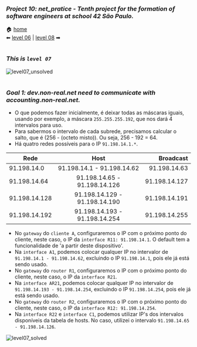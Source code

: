 ### _Project 10: net_pratice - Tenth project for the formation of software engineers at school 42 São Paulo._

🏠 [home](https://github.com/Vinicius-Santoro/42-formation-lvl2-10.net_pratice)<br>
⬅ [level 06](https://github.com/Vinicius-Santoro/42-formation-lvl2-10.net_pratice/blob/main/readmes/level06.md) | [level 08](https://github.com/Vinicius-Santoro/42-formation-lvl2-10.net_pratice/blob/main/readmes/level08.md) ➡
<h1></h1>

### _This is `level 07`_

![level07_unsolved](https://user-images.githubusercontent.com/83036509/200404670-bc52afe3-c0f7-45b7-af11-5b0b0fbc5624.png)

<h1></h1>

### _Goal 1: dev.non-real.net need to communicate with accounting.non-real.net._
- O que podemos fazer inicialmente, é deixar todas as máscaras iguais, usando por exemplo, a máscara `255.255.255.192`, que nos dará 4 intervalos para uso.
- Para sabermos o intervalo de cada subrede, precisamos calcular o salto, que é (256 - (octeto misto)). Ou seja, 256 - 192 = 64.
- Há quatro redes possíveis para o IP `91.198.14.1.*`.

<!--
<table>
    <thead>
        <tr align="center">
            <td align="center"><strong>Rede</strong></td>
            <td align="center"><strong>Host</strong></td>
            <td align="center"><strong>Broadcast</strong></td>
        </tr>
        <tr>
            <td align="center">91.198.14.0</td>
            <td align="center">91.198.14.1 - 91.198.14.62</td>
            <td align="center">	91.198.14.63</td>
        </tr>
         <tr>
            <td align="center">91.198.14.64</td>
            <td align="center">91.198.14.65 - 91.198.14.126</td>
            <td align="center">91.198.14.127</td>
        </tr>
        <tr>
            <td align="center">91.198.14.128</td>
            <td align="center">91.198.14.129 - 91.198.14.190</td>
            <td align="center">	91.198.14.191</td>
        </tr>
        <tr>
            <td align="center">91.198.14.192</td>
            <td align="center">91.198.14.193 - 91.198.14.254</td>
            <td align="center">91.198.14.255</td>
        </tr>
    </thead>
</table>
-->

<div align="center">
    
| Rede     |      Host     |  Broadcast |
|----------|:-------------:|------:|
| 91.198.14.0 |  91.198.14.1 - 91.198.14.62 | 91.198.14.63 |
| 91.198.14.64 |  91.198.14.65 - 91.198.14.126 | 91.198.14.127 |
| 91.198.14.128 |  91.198.14.129 - 91.198.14.190 | 91.198.14.191 |
| 91.198.14.192 |  91.198.14.193 - 91.198.14.254 | 91.198.14.255 |

</div>

- No `gateway` do `cliente A`, configuraremos o IP com o próximo ponto do cliente, neste caso, o IP da `interface R11: 91.198.14.1`. O default tem a funcionalidade de 'a partir deste dispositivo'.
- Na `interface A1`, podemos colocar qualquer IP no intervalor de `91.198.14.1 - 91.198.14.62`, excluindo o IP `91.198.14.1`, pois ele já está sendo usado.
- No `gateway` do `router R1`, configuraremos o IP com o próximo ponto do cliente, neste caso, o IP da `interface R21`.
- Na `interface AR21`, podemos colocar qualquer IP no intervalor de `91.198.14.193 - 91.198.14.254`, excluindo o IP `91.198.14.254`, pois ele já está sendo usado.
- No `gateway` do `router R2`, configuraremos o IP com o próximo ponto do cliente, neste caso, o IP da `interface R12: 91.198.14.254`.
- Na `interface R22` e `interface C1`, podemos utilizar IP's dos intervalos disponíveis da tabela de hosts. No caso, utilizei o intervalo `91.198.14.65 - 91.198.14.126`.

![level07_solved](https://user-images.githubusercontent.com/83036509/200404408-c05510ed-f94e-45ef-8746-5ffc7dbfd731.png)
 
